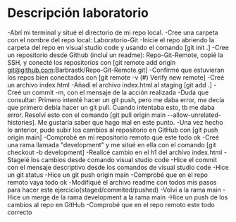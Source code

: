 # Descripción laboratorio
-Abrí mi terminal y situé el directorio de mi repo local.
-Cree una carpeta con el nombre del repo local: Laboratorio-Git 
-Inicie el repo abriendo la carpeta del repo en visual studio code y usando el comando [git init .]
-Cree un repositorio desde Github (incluí un readme): Repo-Git-Remote, copié la SSH, y conecté los repositorios con [git remote add origin git@github.com:Barbrastk/Repo-Git-Remote.git]
-Confirmé que estuvieran los repos bien conectados con 
[git remote -v 
(#) Verify new remote]
-Creé un archivo index.html 
-Añadí el archivo index.html al staging [git add .]
-Creé un commit -m, con el mensaje de la acción realizada
-Duda que consultar: Primero intenté hacer un git push, pero me daba error, me decía que primero debía hacer un git pull. Cuando intentaba esto, tb me daba error. Resolví esto con el comando [git pull origin main --allow-unrelated-histories]. Me gustaría saber que hago mal en este punto.
-Una vez hecho lo anterior, pude subir los cambios al repositorio en GitHub con [git push origin main]
-Comprobé en mi repositorio remoto que este todo ok
-Creé una rama llamada "development" y me situé en ella con el comando [git checkout -b development]
-Realicé cambio en el h1 del archivo index.html
-Stageié los  cambios desde comando visual studio code
-Hice el commit con el mensaje descriptivo desde los comandos de visual studio code 
-Hice un git status
-Hice un git push origin main
-Comprobé que en el repo remoto vaya todo ok
-Modifiqué el archivo readme con todos mis pasos para hacer este ejercicio(staged/commited/pushed)
-Volví a la rama main
-Hice un merge de la rama development a la rama main
-Hice un push de los cambios al repo en GitHub
-Comprobé que en el repo remoto este todo correcto